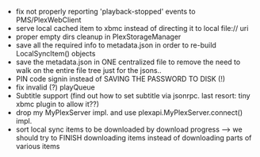 * fix not properly reporting 'playback-stopped' events to PMS/PlexWebClient
* serve local cached item to xbmc instead of directing it to local file:// uri
* proper empty dirs cleanup in PlexStorageManager
* save all the required info to metadata.json in order to re-build LocalSyncItem() objects
* save the metadata.json in ONE centralized file to remove the need to walk on the entire file tree just for the jsons..
* PIN code signin instead of SAVING THE PASSWORD TO DISK (!)
* fix invalid (?) playQueue
* Subtitle support (find out how to set subtitle via jsonrpc. last resort: tiny xbmc plugin to allow it??)
* drop my MyPlexServer impl. and use plexapi.MyPlexServer.connect() impl.
* sort local sync items to be downloaded by download progress --> we should try to FINISH downloading items instead of downloading parts of various items
